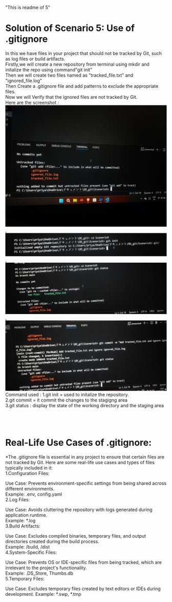 "This is readme of 5"<br>
# Solution of Scenario 5: Use of .gitignore <br>
In this we have  files in your project that should not be tracked by Git, such as log files or build artifacts.<br>
Firstly,we will create a new repository from terminal using mkdir and initalize the repo using command"git init"<br>
Then we will create two files named as "tracked_file.txt" and "ignored_file.log"<br>
Then Create a .gitignore file and add patterns to exclude the appropriate files.<br> 
Now we will Verify that the ignored files are not tracked by Git.<br>
Here are the screenshot : ![alt text](<ss all files.jpg>) , ![alt text](<ss initialization of repo.jpg>) ,![alt text](<ss status of file.jpg>) , ![alt text](<ss tracked file.jpg>)  <br>
Command used : 1.git init = used to initalize the repository.<br>
               2.git commit = it commit the changes to the stagigng area <br>
               3.git status : display the state of the working directory and the staging area<br>
               <br>
               <br>
               <br>
# Real-Life Use Cases of .gitignore:<br>
*The .gitignore file is essential in any project to ensure that certain files are not tracked by Git. Here are some real-life use cases and types of files typically included in it:<br>
1.Configuration Files:<br>

Use Case: Prevents environment-specific settings from being shared across different environments.<br>
Example: .env, config.yaml<br>
2.Log Files:<br>

Use Case: Avoids cluttering the repository with logs generated during application runtime.<br>
Example: *.log<br>
3.Build Artifacts:<br>

Use Case: Excludes compiled binaries, temporary files, and output directories created during the build process.<br>
Example: /build, /dist<br>
4.System-Specific Files:<br>

Use Case: Prevents OS or IDE-specific files from being tracked, which are irrelevant to the project's functionality.<br>
Example: .DS_Store, Thumbs.db<br>
5.Temporary Files:<br>

Use Case: Excludes temporary files created by text editors or IDEs during development.
Example: *.swp, *.tmp<br>


              
               

